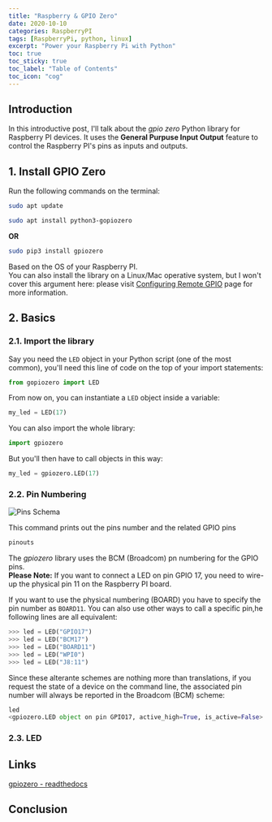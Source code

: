 ```yaml
---
title: "Raspberry & GPIO Zero"
date: 2020-10-10
categories: RaspberryPI
tags: [RaspberryPi, python, linux]
excerpt: "Power your Raspberry Pi with Python"
toc: true
toc_sticky: true
toc_label: "Table of Contents"
toc_icon: "cog"
---
```


## Introduction
In this introductive post, I'll talk about the *gpio zero* Python library for Raspberry PI devices. It uses the **General Purpuse Input Output** feature to control the Raspberry PI's pins as inputs and outputs.  

## 1. Install GPIO Zero
Run the following commands on the terminal:
```bash
sudo apt update
```

```bash
sudo apt install python3-gopiozero
```
**OR**
```bash
sudo pip3 install gpiozero
```
Based on the OS of your Raspberry PI.<br>
You can also install the library on a Linux/Mac operative system, but I won't cover this argument here: please visit [Configuring Remote GPIO](https://gpiozero.readthedocs.io/en/stable/remote_gpio.html) page for more information.

## 2. Basics
### 2.1. Import the library
Say you need the `LED` object in your Python script (one of the most common), you'll need this line of code on the top of your import statements:
```python
from gopiozero import LED
```

From now on, you can instantiate a `LED` object inside a variable:
```python
my_led = LED(17)
```

You can also import the whole library:
```python
import gpiozero
```

But you'll then have to call objects in this way:
```python
my_led = gpiozero.LED(17)
```

### 2.2. Pin Numbering
![Pins Schema](/assets/images/posts/raspbberypi-arduino/raspberrypi/gpio-first-steps/pin_layout.jpg)


This command prints out the pins number and the related GPIO pins
```bash
pinouts
```

The *gpiozero* library uses the BCM (Broadcom) pn numbering for the GPIO pins.<br>
**Please Note:** If you want to connect a LED on pin GPIO 17, you need to wire-up the physical pin 11 on the Raspberry PI board.<br>

If you want to use the physical numbering (BOARD) you have to specify the pin number as `BOARD11`. You can also use other ways to call a specific pin,he following lines are all equivalent:
```python
>>> led = LED("GPIO17")
>>> led = LED("BCM17")
>>> led = LED("BOARD11")
>>> led = LED("WPI0")
>>> led = LED("J8:11")
```

Since these alterante schemes are nothing more than translations, if you request the state of a device on the command line, the associated pin number will always be reported in the Broadcom (BCM) scheme:
```python
led
<gpiozero.LED object on pin GPIO17, active_high=True, is_active=False>
```

### 2.3. LED
















## Links
[gpiozero - readthedocs](https://gpiozero.readthedocs.io/en/stable/)

## Conclusion

```python

```